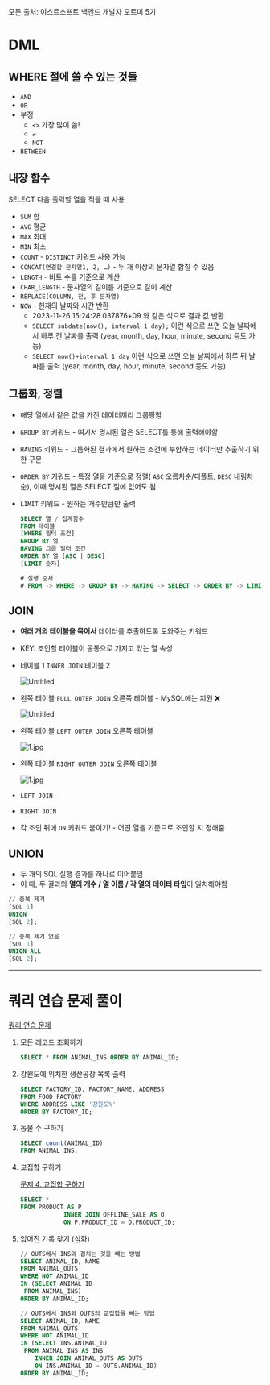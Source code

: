 모든 출처: 이스트소프트 백엔드 개발자 오르미 5기

# DML

## WHERE 절에 쓸 수 있는 것들

- `AND`
- `OR`
- 부정
  - `<>` 가장 많이 씀!
  - `≠`
  - `NOT`
- `BETWEEN`

## 내장 함수

SELECT 다음 출력할 열을 적을 때 사용

- `SUM` 합
- `AVG` 평균
- `MAX` 최대
- `MIN` 최소
- `COUNT`  - `DISTINCT` 키워드 사용 가능
- `CONCAT(연결할 문자열1, 2, …)`  - 두 개 이상의 문자열 합칠 수 있음
- `LENGTH` - 비트 수를 기준으로 계산
- `CHAR_LENGTH` - 문자열의 길이를 기준으로 길이 계산
- `REPLACE(COLUMN, 전, 후 문자열)`
- `NOW` - 현재의 날짜와 시간 반환
  - 2023-11-26 15:24:28.037876+09 와 같은 식으로 결과 값 반환
  - `SELECT subdate(now(), interval 1 day);` 이런 식으로 쓰면 오늘 날짜에서 하루 전 날짜를 출력 (year, month, day, hour, minute, second 등도 가능)
  - `SELECT now()+interval 1 day` 이런 식으로 쓰면 오늘 날짜에서 하루 뒤 날짜를 출력 (year, month, day, hour, minute, second 등도 가능)

## 그룹화, 정렬

- 해당 열에서 같은 값을 가진 데이터끼리 그룹핑함
- `GROUP BY` 키워드 - 여기서 명시된 열은 SELECT를 통해 출력해야함
- `HAVING` 키워드 - 그룹화된 결과에서 원하는 조건에 부합하는 데이터만 추출하기 위한 구문
- `ORDER BY` 키워드 - 특정 열을 기준으로 정렬( `ASC` 오름차순/디폴트, `DESC` 내림차순), 이때 명시된 열은 SELECT 절에 없어도 됨
- `LIMIT` 키워드 - 원하는 개수만큼만 출력

    ```sql
    SELECT 열 / 집계함수
    FROM 테이블
    [WHERE 필터 조건]
    GROUP BY 열
    HAVING 그룹 필터 조건
    ORDER BY 열 [ASC | DESC]
    [LIMIT 숫자]
    
    # 실행 순서
    # FROM -> WHERE -> GROUP BY -> HAVING -> SELECT -> ORDER BY -> LIMIT
    ```


## JOIN

- **여러 개의 테이블을 묶어서** 데이터를 추출하도록 도와주는 키워드
- KEY: 조인할 테이블이 공통으로 가지고 있는 열 속성
- 테이블 1 `INNER JOIN` 테이블 2

  ![Untitled](https://prod-files-secure.s3.us-west-2.amazonaws.com/e8f11927-b70c-4524-9227-a3efac08e7aa/8a2e2d6e-e564-4237-852c-08d9db92d0b2/Untitled.png)

- 왼쪽 테이블 `FULL OUTER JOIN` 오른쪽 테이블 - MySQL에는 지원 ❌

  ![Untitled](https://prod-files-secure.s3.us-west-2.amazonaws.com/e8f11927-b70c-4524-9227-a3efac08e7aa/e8652f78-3a7a-4f85-a198-6de3e5ab4679/Untitled.png)

- 왼쪽 테이블  `LEFT OUTER JOIN` 오른쪽 테이블

  ![1.jpg](https://prod-files-secure.s3.us-west-2.amazonaws.com/e8f11927-b70c-4524-9227-a3efac08e7aa/bdd09669-8dac-4f60-8e1c-8cff0c82f0ca/ee45bba3-034c-4a2d-8fe0-577adf27fac5.png)

- 왼쪽 테이블  `RIGHT OUTER JOIN` 오른쪽 테이블

  ![1.jpg](https://prod-files-secure.s3.us-west-2.amazonaws.com/e8f11927-b70c-4524-9227-a3efac08e7aa/0615ddeb-e10b-422c-a6cd-cd8554215b12/115c2408-27f5-4ced-8282-71f5024f8385.png)

- `LEFT JOIN`
- `RIGHT JOIN`
- 각 조인 뒤에 `ON` 키워드 붙이기! - 어떤 열을 기준으로 조인할 지 정해줌

## UNION

- 두 개의 SQL 실행 결과를 하나로 이어붙임
- 이 때, 두 결과의 **열의 개수 / 열 이름 / 각 열의 데이터 타입**이 일치해야함

```sql
// 중복 제거
[SQL 1]
UNION
[SQL 2];

// 중복 제거 없음
[SQL 1]
UNION ALL
[SQL 2];
```

---

# 쿼리 연습 문제 풀이

[쿼리 연습 문제 ](https://www.notion.so/032ad175517a454ab6b9401756e1e8af?pvs=21)

1. 모든 레코드 조회하기

   [](https://school.programmers.co.kr/learn/courses/30/lessons/59034?language=mysql)

    ```sql
    SELECT * FROM ANIMAL_INS ORDER BY ANIMAL_ID;
    ```


1. 강원도에 위치한 생산공장 목록 출력

   [](https://school.programmers.co.kr/learn/courses/30/lessons/131112?language=mysql)

    ```sql
    SELECT FACTORY_ID, FACTORY_NAME, ADDRESS 
    FROM FOOD_FACTORY
    WHERE ADDRESS LIKE '강원도%'
    ORDER BY FACTORY_ID;
    ```


1. 동물 수 구하기

   [](https://school.programmers.co.kr/learn/courses/30/lessons/59406?language=mysql)

    ```sql
    SELECT count(ANIMAL_ID)
    FROM ANIMAL_INS;
    ```


1. 교집합 구하기

   [문제 4. 교집합 구하기](https://www.notion.so/4-abc0673dd5c44a4ba99bda5811f13c2d?pvs=21)

    ```sql
    SELECT *
    FROM PRODUCT AS P
    			INNER JOIN OFFLINE_SALE AS O
    			ON P.PRODUCT_ID = O.PRODUCT_ID;
    ```

2. 없어진 기록 찾기 (심화)

   [](https://school.programmers.co.kr/learn/courses/30/lessons/59042?language=mysql)

    ```sql
    // OUTS에서 INS와 겹치는 것을 빼는 방법
    SELECT ANIMAL_ID, NAME
    FROM ANIMAL_OUTS
    WHERE NOT ANIMAL_ID 
    IN (SELECT ANIMAL_ID 
     FROM ANIMAL_INS) 
    ORDER BY ANIMAL_ID;
    
    // OUTS에서 INS와 OUTS의 교집합을 빼는 방법
    SELECT ANIMAL_ID, NAME
    FROM ANIMAL_OUTS
    WHERE NOT ANIMAL_ID 
    IN (SELECT INS.ANIMAL_ID 
     FROM ANIMAL_INS AS INS 
        INNER JOIN ANIMAL_OUTS AS OUTS 
        ON INS.ANIMAL_ID = OUTS.ANIMAL_ID) 
    ORDER BY ANIMAL_ID;
    ```